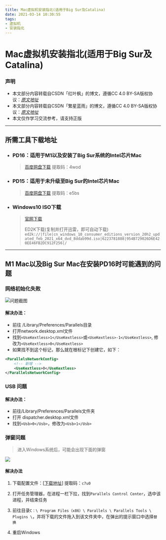```yaml
---
title: Mac虚拟机安装指北(适用于Big Sur及Catalina)
date: 2021-03-14 10:30:55
tags: 
- 虚拟机
- 安装指北
---
```


# Mac虚拟机安装指北(适用于Big Sur及Catalina)

### 声明
* 本文部分内容转载自CSDN「红叶枫」的博文，遵循CC 4.0 BY-SA版权协议：<a href="https://blog.csdn.net/sinat_30732593/article/details/111305700"><i>原文地址</i></a>
* 本文部分内容转载自CSDN「繁星蓝雨」的博文，遵循CC 4.0 BY-SA版权协议：<a href="https://blog.csdn.net/qq_33375598/article/details/114546699"><i>原文地址</i></a>
* 本文仅作学习交流参考，请支持正版

---

## 所需工具下载地址
<!-- more -->
* ### PD16：适用于M1以及安装了Big Sur系统的Intel芯片Mac
  ><a href="https://pan.baidu.com/s/1H3jB9ZIwKJv-TXFRwL5XKQ">百度网盘下载</a>     提取码：4wod

* ### PD15：适用于未升级至Big Sur的Intel芯片Mac
  ><a href="https://pan.baidu.com/s/1fPiTG67VTgN5Xu-GRKzm6A">百度网盘下载</a>     提取码：e5bs

* ### Windows10 ISO下载
  ><a href="https://www.microsoft.com/zh-cn/software-download/windows10ISO">官网下载</a>
  >
  >ED2K下载(复制并打开迅雷，即可自动下载)
  ```ed2k://|file|cn_windows_10_consumer_editions_version_20h2_updated_feb_2021_x64_dvd_8ddab99d.iso|6223781888|954B729026D6E420EE46FB2DC912F256|/```


---

## M1 Mac以及Big Sur Mac在安装PD16时可能遇到的问题


### 网络初始化失败

<img src="https://img-blog.csdnimg.cn/20201216234951650.png" alt="问题截图">

#### 解决办法：
* 前往 /Library/Preferences/Parallels目录
* 打开network.desktop.xml文件
* 找到```<UseKextless>1</UseKextless>```或```<UseKextless>-1</UseKextless>```, 修改为```<UseKextless>0</UseKextless>```
* 如果找不到这个标记，那么就在根标记下创建它，如下：
```xml
<ParallelsNetworkConfig>
	<!-- 新增 -->
	<UseKextless>0</UseKextless>
</ParallelsNetworkConfig>
```

### USB 问题

#### 解决办法：

* 前往/Library/Preferences/Parallels文件夹
* 打开 dispatcher.desktop.xml文件
* 找到```<Usb>0</Usb>```，修改为```<Usb>1</Usb>```


### 弹窗问题

>进入Windows系统后，可能会出现下面的弹窗


<img src="https://img-blog.csdnimg.cn/20210308200012373.png">

#### 解决办法

1. 下载配置文件：[[下载地址](https://pan.baidu.com/s/1A9G3_yuHFjFqIzN2v-enzA)]   提取码：```c7u0```


2. 打开任务管理器，在进程一栏下拉，找到```Parallels Control Center```，选中该进程，并结束任务


3. 前往目录```C：\ Program Files（x86）\ Parallels \ Parallels Tools \ Plugins \```，并将下载的文件拖入到该文件夹中，在弹出的提示窗口中选择```替换```

4. 重启Windows

